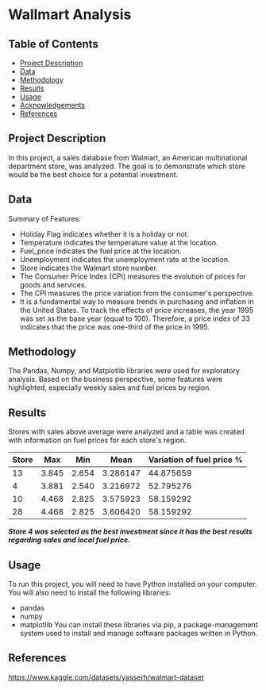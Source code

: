 
# Wallmart Analysis

## Table of Contents

- [Project Description](#project-description)
- [Data](#data)
- [Methodology](#methodology)
- [Results](#results)
- [Usage](#usage)
- [Acknowledgements](#acknowledgements)
- [References](#references)

## Project Description

In this project, a sales database from Walmart, an American multinational department store, was analyzed.
The goal is to demonstrate which store would be the best choice for a potential investment.

## Data

Summary of Features:

- Holiday Flag indicates whether it is a holiday or not.
- Temperature indicates the temperature value at the location.
- Fuel_price indicates the fuel price at the location.
- Unemployment indicates the unemployment rate at the location.
- Store indicates the Walmart store number.
- The Consumer Price Index (CPI) measures the evolution of prices for goods and services.
- The CPI measures the price variation from the consumer's perspective.
- It is a fundamental way to measure trends in purchasing and inflation in the United States.
To track the effects of price increases, the year 1995 was set as the base year (equal to 100).
Therefore, a price index of 33 indicates that the price was one-third of the price in 1995.

## Methodology

The Pandas, Numpy, and Matplotlib libraries were used for exploratory analysis. Based on the business perspective, some features were highlighted, especially weekly sales and fuel prices by region.

## Results
Stores with sales above average were analyzed and a table was created with information on fuel prices for each store's region.

| Store | Max  | Min  | Mean     | Variation of fuel price % |
|-------|------|------|----------|------------|
| 13    | 3.845| 2.654| 3.286147 | 44.875659  |
| 4     | 3.881| 2.540| 3.216972 | 52.795276  |
| 10    | 4.468| 2.825| 3.575923 | 58.159292  |
| 28    | 4.468| 2.825| 3.606420 | 58.159292  |

***Store 4 was selected as the best investment since it has the best results regarding sales and local fuel price.***

## Usage

To run this project, you will need to have Python installed on your computer. You will also need to install the following libraries:

- pandas
- numpy
- matplotlib
You can install these libraries via pip, a package-management system used to install and manage software packages written in Python.

## References

https://www.kaggle.com/datasets/yasserh/walmart-dataset

